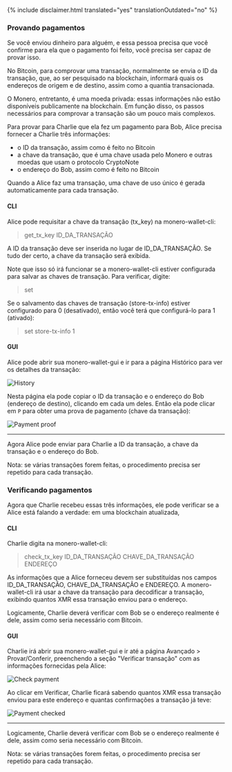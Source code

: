 {% include disclaimer.html translated="yes" translationOutdated="no" %}

### Provando pagamentos

Se você enviou dinheiro para alguém, e essa pessoa precisa que você confirme para ela que o pagamento foi feito, você precisa ser capaz de provar isso.

No Bitcoin, para comprovar uma transação, normalmente se envia o ID da transação, que, ao ser pesquisado na blockchain, informará quais os endereços de origem e de destino, assim como a quantia transacionada.

O Monero, entretanto, é uma moeda privada: essas informações não estão disponíveis publicamente na blockchain. Em função disso, os passos necessários para comprovar a transação são um pouco mais complexos.

Para provar para Charlie que ela fez um pagamento para Bob, Alice precisa fornecer a Charlie três informações:

- o ID da transação, assim como é feito no Bitcoin
- a chave da transação, que é uma chave usada pelo Monero e outras moedas que usam o protocolo CryptoNote
- o endereço do Bob, assim como é feito no Bitcoin

Quando a Alice faz uma transação, uma chave de uso único é gerada automaticamente para cada transação.

#### CLI

Alice pode requisitar a chave da transação (tx_key) na monero-wallet-cli:

> get_tx_key ID_DA_TRANSAÇÃO

A ID da transação deve ser inserida no lugar de ID_DA_TRANSAÇÃO. Se tudo der certo, a chave da transação será exibida.

Note que isso só irá funcionar se a monero-wallet-cli estiver configurada para salvar as chaves de transação. Para verificar, digite:

> set

Se o salvamento das chaves de transação (store-tx-info) estiver configurado para 0 (desativado), então você terá que configurá-lo para 1 (ativado):

> set store-tx-info 1

#### GUI

Alice pode abrir sua monero-wallet-gui e ir para a página Histórico para ver os detalhes da transação:

![History](/img/resources/user-guides/en/prove-payment/history.png)

Nesta página ela pode copiar o ID da transação e o endereço do Bob (endereço de destino), clicando em cada um deles.
Então ela pode clicar em `P` para obter uma prova de pagamento (chave da transação):

![Payment proof](/img/resources/user-guides/en/prove-payment/payment-proof.png)


---

Agora Alice pode enviar para Charlie a ID da transação, a chave da transação e o endereço do Bob.

Nota: se várias transações forem feitas, o procedimento precisa ser repetido para cada transação.

### Verificando pagamentos

Agora que Charlie recebeu essas três informações, ele pode verificar se a Alice está falando a verdade: em uma blockchain atualizada,

#### CLI

Charlie digita na monero-wallet-cli:

> check_tx_key ID_DA_TRANSAÇÃO CHAVE_DA_TRANSAÇÃO ENDEREÇO

As informações que a Alice forneceu devem ser substituídas nos campos ID_DA_TRANSAÇÃO, CHAVE_DA_TRANSAÇÃO e ENDEREÇO. A monero-wallet-cli irá usar a chave da transação para decodificar a transação, exibindo quantos XMR essa transação enviou para o endereço.

Logicamente, Charlie deverá verificar com Bob se o endereço realmente é dele, assim como seria necessário com Bitcoin.

#### GUI

Charlie irá abrir sua monero-wallet-gui e ir até a página Avançado > Provar/Conferir, preenchendo a seção "Verificar transação" com as informações fornecidas pela Alice:

![Check payment](/img/resources/user-guides/en/prove-payment/check-payment.png)

Ao clicar em Verificar, Charlie ficará sabendo quantos XMR essa transação enviou para este endereço e quantas confirmações a transação já teve:

![Payment checked](/img/resources/user-guides/en/prove-payment/payment-checked.png)


---

Logicamente, Charlie deverá verificar com Bob se o endereço realmente é dele, assim como seria necessário com Bitcoin.

Nota: se várias transações forem feitas, o procedimento precisa ser repetido para cada transação.
